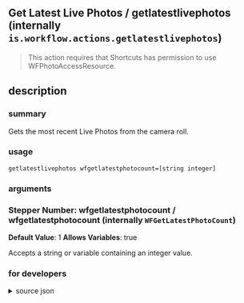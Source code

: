 
## Get Latest Live Photos / getlatestlivephotos (internally `is.workflow.actions.getlatestlivephotos`)


> This action requires that Shortcuts has permission to use WFPhotoAccessResource.


## description
### summary
Gets the most recent Live Photos from the camera roll.


### usage
`getlatestlivephotos wfgetlatestphotocount=[string integer]`

### arguments
### Stepper Number: wfgetlatestphotocount / wfgetlatestphotocount (internally `WFGetLatestPhotoCount`)
**Default Value**: 1
**Allows Variables**: true


Accepts a string 
or variable
containing an integer value.

### for developers

<details><summary>source json</summary>
<p>
```json
{
	"ActionClass": "WFGetLatestPhotosAction",
	"ActionKeywords": [
		"camera",
		"roll",
		"picture",
		"photo",
		"animated"
	],
	"Category": "Photos & Video",
	"CreationDate": "2015-12-08T08:00:00.000Z",
	"Description": {
		"DescriptionSummary": "Gets the most recent Live Photos from the camera roll."
	},
	"IconName": "LivePhotos.png",
	"Name": "Get Latest Live Photos",
	"Output": {
		"Multiple": true,
		"OutputName": "Latest Live Photos",
		"Types": [
			"PHAsset"
		]
	},
	"Parameters": [
		{
			"Class": "WFStepperParameter",
			"DefaultValue": 1,
			"Key": "WFGetLatestPhotoCount",
			"StepperDescription": "Number of Live Photos",
			"StepperNoun": "Live Photo",
			"StepperPluralNoun": "Live Photos"
		}
	],
	"RequiredResources": [
		"WFPhotoAccessResource"
	],
	"ShortName": "Get Live Photos",
	"Subcategory": "Photos",
	"WFGetLatestPhotosActionType": "Live Photo"
}
```
</p></details>
